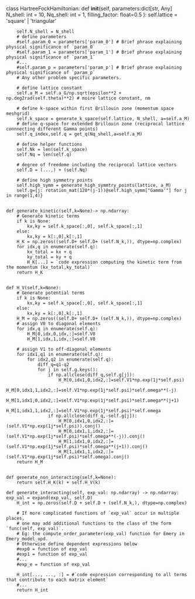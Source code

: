 class HartreeFockHamiltonian:
    def __init__(self, 
        parameters:dict[str, Any]
        N_shell: int = 10,
        Nq_shell: int = 1,
        filling_factor: float=0.5
        ):
        self.lattice = 'square' | 'triangular'
        

        self.N_shell = N_shell
        # define parameters
        #self.param_0 = parameters['param_0'] # Brief phrase explaining physical significance of `param_0`
        #self.param_1 = parameters['param_1'] # Brief phrase explaining physical significance of `param_1`
        #...
        #self.param_p = parameters['param_p'] # Brief phrase explaining physical significance of `param_p`
        # Any other problem specific parameters.

        # define lattice constant
        self.a_M = self.a_G/np.sqrt(epsilon**2 + np.deg2rad(self.theta)**2) # moire lattice constant, nm

        # define k-space within first Brillouin zone (momentum space meshgrid)
        self.k_space = generate_k_space(self.lattice, N_shell, a=self.a_M)
        # define q-space for extended Brillouin zone (reciprocal lattice connnecting different Gamma points)
        self.q_index,self.q = get_q(Nq_shell,a=self.a_M)

        # define helper functions
        self.Nk = len(self.k_space)
        self.Nq = len(self.q)

        # degree of freedome including the reciprocal lattice vectors
        self.D = (...,) + (self.Nq)

        # define high symmetry points
        self.high_symm = generate_high_symmtry_points(lattice, a_M)
        self.g={j: rotation_mat(120*(j-1))@self.high_symm["Gamma'"] for j in range(1,4)}
    

    def generate_kinetic(self,k=None)-> np.ndarray:
        # Generate kinetic terms
        if k is None:
            kx,ky = self.k_space[:,0], self.k_space[:,1]
        else:
            kx,ky = k[:,0],k[:,1]
        H_K = np.zeros((self.D+ self.D+ (self.N_k,)), dtype=np.complex)
        for idx,q in enumerate(self.q):
            kx_total = kx + q
            ky_total = ky + q
            H_K[...] = `code expression computing the kinetic term from the momentum (kx_total,ky_total)`
        return H_K
    
    
    def H_V(self,k=None):
        # Generate potential terms
        if k is None:
            kx,ky = self.k_space[:,0], self.k_space[:,1]
        else:
            kx,ky = k[:,0],k[:,1]
        H_M = np.zeros((self.D+ self.D+ (self.N_k,)), dtype=np.complex)
        # assign V0 to diagonal elements
        for idx,q in enumerate(self.q):
            H_M[0,idx,0,idx,:]=self.V0
            H_M[1,idx,1,idx,:]=self.V0
        
        # assign V1 to off-diagonal elements
        for idx1,q1 in enumerate(self.q):
            for idx2,q2 in enumerate(self.q):
                diff_q=q1-q2
                for j in self.g.keys():
                    if np.allclose(diff_q,self.g[j]):
                        H_M[0,idx1,0,idx2,:]=self.V1*np.exp(1j*self.psi)
                        H_M[0,idx1,1,idx2,:]=self.V1*np.exp(1j*self.psi)*self.omega**(-j)
                        H_M[1,idx1,0,idx2,:]=self.V1*np.exp(1j*self.psi)*self.omega**(j+1)
                        H_M[1,idx1,1,idx2,:]=self.V1*np.exp(1j*self.psi)*self.omega
                    if np.allclose(diff_q,-self.g[j]):
                        H_M[0,idx1,0,idx2,:]=(self.V1*np.exp(1j*self.psi)).conj()
                        H_M[0,idx1,1,idx2,:]=(self.V1*np.exp(1j*self.psi)*self.omega**(-j)).conj()
                        H_M[1,idx1,0,idx2,:]=(self.V1*np.exp(1j*self.psi)*self.omega**(j+1)).conj()
                        H_M[1,idx1,1,idx2,:]=(self.V1*np.exp(1j*self.psi)*self.omega).conj()
        return H_M

        
    def generate_non_interacting(self,k=None):
        return self.H_K(k) + self.H_V(k)

    def generate_interacting(self, exp_val: np.ndarray) -> np.ndarray:
    exp_val = expand(exp_val, self.D)
        H_int = np.zeros(self.D + self.D + (self.N_k,), dtype=np.complex)

        # If more complicated functions of `exp_val` occur in multiple places,
        # one may add additional functions to the class of the form `func(self, exp_val)`.
        # Eg: the compute_order_parameter(exp_val) function for Emery in Emery_model_upd.
        # Otherwise define dependent expressions below
        #exp0 = function of exp_val
        #exp1 = function of exp_val
        #...
        #exp_e = function of exp_val

        H_int[..., ..., :] = #`code expression corresponding to all terms that contribute to each matrix element`
        #...
        return H_int